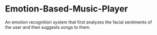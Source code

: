 # Emotion-Based-Music-Player
An emotion recognition system that first analyzes the facial sentiments of the user and then suggests songs to them.
